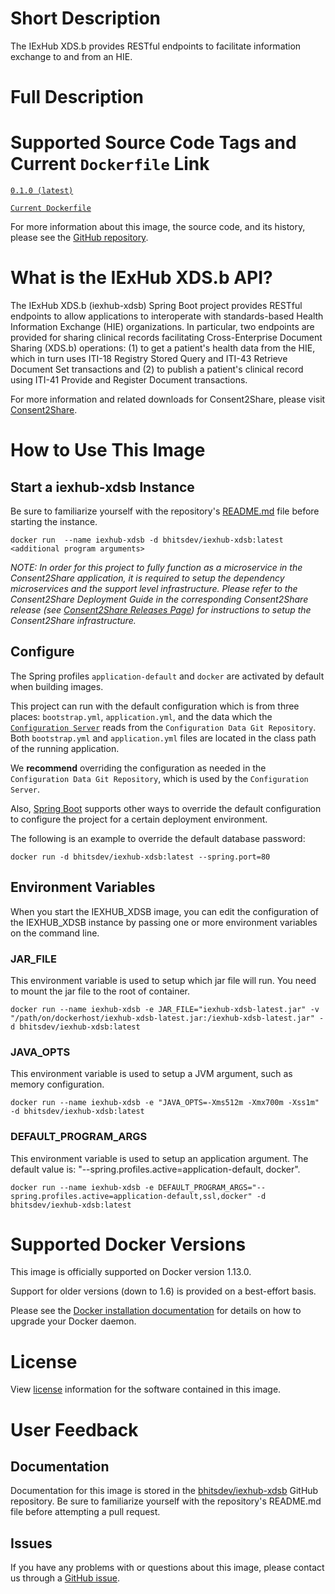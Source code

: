 # Short Description

The IExHub XDS.b provides RESTful endpoints to facilitate information exchange to and from an HIE.

# Full Description

# Supported Source Code Tags and Current `Dockerfile` Link

[`0.1.0 (latest)`](https://github.com/bhits-dev/iexhub-xdsb/releases/tag/0.1.0)

[`Current Dockerfile`](../iexhub-xdsb/src/main/docker/Dockerfile)

For more information about this image, the source code, and its history, please see the [GitHub repository](https://github.com/bhits-dev/iexhub-xdsb).

# What is the IExHub XDS.b API?

The IExHub XDS.b (iexhub-xdsb) Spring Boot project provides RESTful endpoints to allow applications to interoperate with standards-based Health Information Exchange (HIE) organizations. In particular, two endpoints are provided for sharing clinical records facilitating Cross-Enterprise Document Sharing (XDS.b) operations: (1) to get a patient's health data from the HIE, which in turn uses ITI-18 Registry Stored Query and ITI-43 Retrieve Document Set transactions and (2) to publish a patient's clinical record using ITI-41 Provide and Register Document transactions.

For more information and related downloads for Consent2Share, please visit [Consent2Share](https://bhits-dev.github.io/consent2share/).

# How to Use This Image

## Start a iexhub-xdsb Instance

Be sure to familiarize yourself with the repository's [README.md](https://github.com/bhits-dev/iexhub-xdsb) file before starting the instance.

`docker run  --name iexhub-xdsb -d bhitsdev/iexhub-xdsb:latest <additional program arguments>`

*NOTE: In order for this project to fully function as a microservice in the Consent2Share application, it is required to setup the dependency microservices and the support level infrastructure. Please refer to the Consent2Share Deployment Guide in the corresponding Consent2Share release (see [Consent2Share Releases Page](https://github.com/bhits-dev/consent2share/releases)) for instructions to setup the Consent2Share infrastructure.*
 
## Configure

The Spring profiles `application-default` and `docker` are activated by default when building images.

This project can run with the default configuration which is from three places: `bootstrap.yml`, `application.yml`, and the data which the [`Configuration Server`](https://github.com/bhits-dev/config-server) reads from the `Configuration Data Git Repository`. Both `bootstrap.yml` and `application.yml` files are located in the class path of the running application.

We **recommend** overriding the configuration as needed in the `Configuration Data Git Repository`, which is used by the `Configuration Server`.

Also, [Spring Boot](https://projects.spring.io/spring-boot/) supports other ways to override the default configuration to configure the project for a certain deployment environment. 

The following is an example to override the default database password:

`docker run -d bhitsdev/iexhub-xdsb:latest --spring.port=80`

## Environment Variables

When you start the IEXHUB_XDSB image, you can edit the configuration of the IEXHUB_XDSB instance by passing one or more environment variables on the command line. 

### JAR_FILE

This environment variable is used to setup which jar file will run. You need to mount the jar file to the root of container.

`docker run --name iexhub-xdsb -e JAR_FILE="iexhub-xdsb-latest.jar" -v "/path/on/dockerhost/iexhub-xdsb-latest.jar:/iexhub-xdsb-latest.jar" -d bhitsdev/iexhub-xdsb:latest`

### JAVA_OPTS 

This environment variable is used to setup a JVM argument, such as memory configuration.

`docker run --name iexhub-xdsb -e "JAVA_OPTS=-Xms512m -Xmx700m -Xss1m" -d bhitsdev/iexhub-xdsb:latest`

### DEFAULT_PROGRAM_ARGS 

This environment variable is used to setup an application argument. The default value is: "--spring.profiles.active=application-default, docker".

`docker run --name iexhub-xdsb -e DEFAULT_PROGRAM_ARGS="--spring.profiles.active=application-default,ssl,docker" -d bhitsdev/iexhub-xdsb:latest`

# Supported Docker Versions

This image is officially supported on Docker version 1.13.0.

Support for older versions (down to 1.6) is provided on a best-effort basis.

Please see the [Docker installation documentation](https://docs.docker.com/engine/installation/) for details on how to upgrade your Docker daemon.

# License

View [license](https://github.com/bhits-dev/iexhub-xdsb/blob/master/LICENSE) information for the software contained in this image.

# User Feedback

## Documentation
 
Documentation for this image is stored in the [bhitsdev/iexhub-xdsb](https://github.com/bhits-dev/iexhub-xdsb) GitHub repository. Be sure to familiarize yourself with the repository's README.md file before attempting a pull request.

## Issues

If you have any problems with or questions about this image, please contact us through a [GitHub issue](https://github.com/bhits-dev/iexhub-xdsb/issues).


